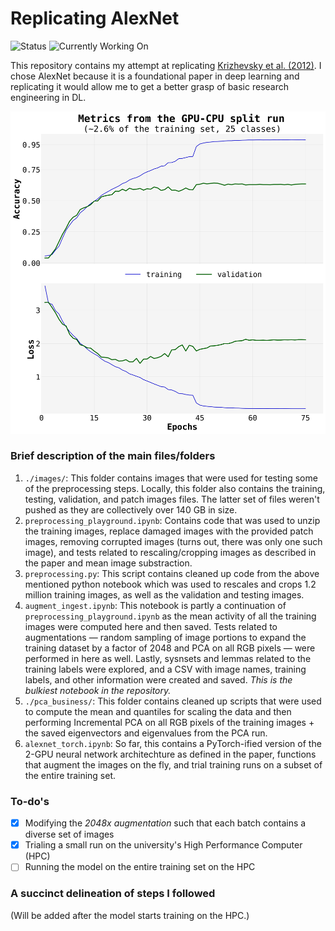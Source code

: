 # Replicating AlexNet

<img src="https://img.shields.io/badge/Status-In_Progress-orange" alt="Status" height="40">
<img src="https://img.shields.io/badge/Currently_Working_On-Prepping_model_for_the_HPC-8A2BE2" alt="Currently Working On" height="30">

This repository contains my attempt at replicating [Krizhevsky et al. (2012)](https://proceedings.neurips.cc/paper_files/paper/2012/file/c399862d3b9d6b76c8436e924a68c45b-Paper.pdf). I chose AlexNet because it is a foundational paper in deep learning and replicating it would allow me to get a better grasp of basic research engineering in DL.

![](./plots/metrics_gpu_cpu_run.png)

### Brief description of the main files/folders
1. `./images/`: This folder contains images that were used for testing some of the preprocessing steps. Locally, this folder also contains the training, testing, validation, and patch images files. The latter set of files weren't pushed as they are collectively over 140 GB in size.
2. `preprocessing_playground.ipynb`: Contains code that was used to unzip the training images, replace damaged images with the provided patch images, removing corrupted images (turns out, there was only one such image), and tests related to rescaling/cropping images as described in the paper and mean image substraction.
3. `preprocessing.py`: This script contains cleaned up code from the above mentioned python notebook which was used to rescales and crops 1.2 million training images, as well as the validation and testing images.
4. `augment_ingest.ipynb`: This notebook is partly a continuation of `preprocessing_playground.ipynb` as the mean activity of all the training images were computed here and then saved. Tests related to augmentations — random sampling of image portions to expand the training dataset by a factor of 2048 and PCA on all RGB pixels — were performed in here as well. Lastly, sysnsets and lemmas related to the training labels were explored, and a CSV with image names, training labels, and other information were created and saved. *This is the bulkiest notebook in the repository.*
5. `./pca_business/`: This folder contains cleaned up scripts that were used to compute the mean and quantiles for scaling the data and then performing Incremental PCA on all RGB pixels of the training images + the saved eigenvectors and eigenvalues from the PCA run.
6. `alexnet_torch.ipynb`: So far, this contains a PyTorch-ified version of the 2-GPU neural network architechture as defined in the paper, functions that augment the images on the fly, and trial training runs on a subset of the entire training set.

### To-do's
- [x] Modifying the *2048x augmentation* such that each batch contains a diverse set of images
- [x] Trialing a small run on the university's High Performance Computer (HPC)
- [ ] Running the model on the entire training set on the HPC 

### A succinct delineation of steps I followed
(Will be added after the model starts training on the HPC.) 